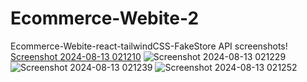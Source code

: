 # Ecommerce-Webite-2
 Ecommerce-Webite-react-tailwindCSS-FakeStore API
screenshots!
[Screenshot 2024-08-13 021210](https://github.com/user-attachments/assets/b948f5be-58cb-4d35-a7c7-918d07ffa87c)
![Screenshot 2024-08-13 021229](https://github.com/user-attachments/assets/6e32ed5f-bc31-4c9b-a577-6a74ecadcdbc)
![Screenshot 2024-08-13 021239](https://github.com/user-attachments/assets/641729bb-7ef7-4eed-b3bd-52dfc86650b7)
![Screenshot 2024-08-13 021252](https://github.com/user-attachments/assets/d8456752-cedb-4af1-b73a-324141bd2ff4)
